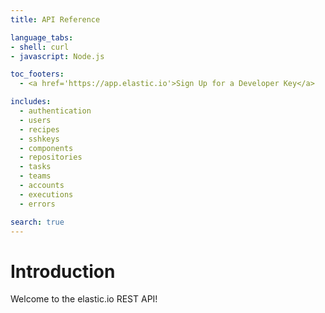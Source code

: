 ```yaml
---
title: API Reference

language_tabs:
- shell: curl
- javascript: Node.js

toc_footers:
  - <a href='https://app.elastic.io'>Sign Up for a Developer Key</a>

includes:
  - authentication
  - users
  - recipes
  - sshkeys
  - components
  - repositories
  - tasks
  - teams
  - accounts
  - executions
  - errors

search: true
---
```


# Introduction

Welcome to the elastic.io REST API!
